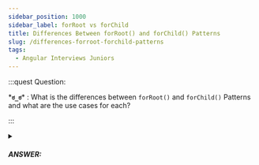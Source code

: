 ```yaml
---
sidebar_position: 1000
sidebar_label: forRoot vs forChild
title: Differences Between forRoot() and forChild() Patterns
slug: /differences-forroot-forchild-patterns
tags:
  - Angular Interviews Juniors
---
```


:::quest Question:

\***`ಠ_ಠ`**\* : 
What is the differences between `forRoot()` and `forChild()` Patterns and what are the use cases for each?

:::

<details>
  <summary><h5>ANSWER:</h5></summary>

  \***`◔̯◔`**\* : 
  As default, lazyloaded module (feature module) can’t use Services declared in root level (see image below). To use the services, you need to import them again. This may cause bug & the imported service is not singeton (because you're sharing the service among modules).

  <figure class="centerImg">

  ![for root](/img/tutorial/angular/forroot.png)
  
  <figcaption>Feature modules can't use services in root module!</figcaption>
  </figure>

  #### Solution:

  We declare `forRoot` and `forFeature` in the feature module.

  ```tsx {11,18} title='FeatureModule.tsx'
  const rootProviders = [...]; // providers for root level
  const lazyProviders = [...]; // providers for feature level

  @ngModule({
    declarations: [],
    exports: []
  })
  class NgModule {
    private static created = false;
    // forRoot allows lazyloaded module access to root level
    forRoot(): ModulesWithProviders {
      // make it Singleton (created only once)
      if (NgModule.created) {
        return throw new Error('NgModule. forRoot() used more than once');
      }
      return { module: NgModule, providers: [...rootProviders] };
    }
    forFeature(): ModulesWithProviders {
      return { module: NgModule, providers: [...lazyProviders] };
    }
  }
  ```

  then we import feature module in root module

  ```tsx title='RootModule.ts'
  @ngModule({
    imports: [FeatureModule.forRoot()]
  })
  ```

  and in other feature modules, we use it on demand

  ```tsx title='OtherFeatureModule.ts'
  @ngModule({
    imports: [FeatureModule.forFeature()]
  })
  ```

</details>